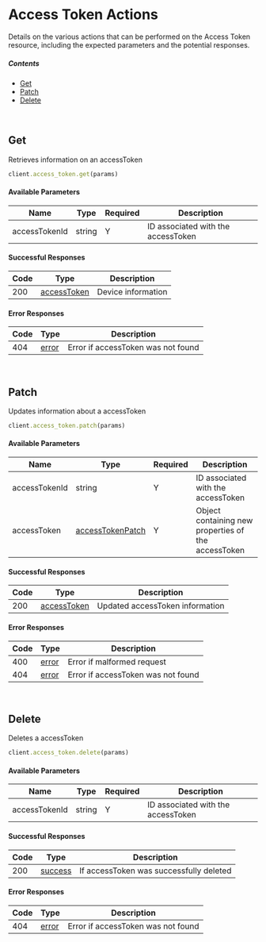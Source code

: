 # Access Token Actions

Details on the various actions that can be performed on the
Access Token resource, including the expected
parameters and the potential responses.

##### Contents

*   [Get](#get)
*   [Patch](#patch)
*   [Delete](#delete)

<br/>

## Get

Retrieves information on an accessToken

```ruby
client.access_token.get(params)
```

#### Available Parameters

| Name | Type | Required | Description |
| ---- | ---- | -------- | ----------- |
| accessTokenId | string | Y | ID associated with the accessToken |

#### Successful Responses

| Code | Type | Description |
| ---- | ---- | ----------- |
| 200 | [accessToken](_schemas.md#accesstoken) | Device information |

#### Error Responses

| Code | Type | Description |
| ---- | ---- | ----------- |
| 404 | [error](_schemas.md#error) | Error if accessToken was not found |

<br/>

## Patch

Updates information about a accessToken

```ruby
client.access_token.patch(params)
```

#### Available Parameters

| Name | Type | Required | Description |
| ---- | ---- | -------- | ----------- |
| accessTokenId | string | Y | ID associated with the accessToken |
| accessToken | [accessTokenPatch](_schemas.md#accesstokenpatch) | Y | Object containing new properties of the accessToken |

#### Successful Responses

| Code | Type | Description |
| ---- | ---- | ----------- |
| 200 | [accessToken](_schemas.md#accesstoken) | Updated accessToken information |

#### Error Responses

| Code | Type | Description |
| ---- | ---- | ----------- |
| 400 | [error](_schemas.md#error) | Error if malformed request |
| 404 | [error](_schemas.md#error) | Error if accessToken was not found |

<br/>

## Delete

Deletes a accessToken

```ruby
client.access_token.delete(params)
```

#### Available Parameters

| Name | Type | Required | Description |
| ---- | ---- | -------- | ----------- |
| accessTokenId | string | Y | ID associated with the accessToken |

#### Successful Responses

| Code | Type | Description |
| ---- | ---- | ----------- |
| 200 | [success](_schemas.md#success) | If accessToken was successfully deleted |

#### Error Responses

| Code | Type | Description |
| ---- | ---- | ----------- |
| 404 | [error](_schemas.md#error) | Error if accessToken was not found |
